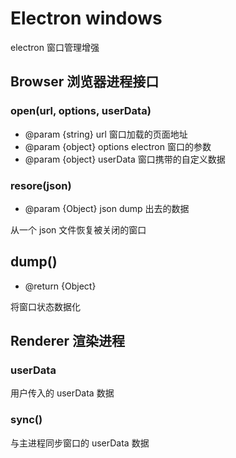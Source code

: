 # Electron windows

electron 窗口管理增强

## Browser 浏览器进程接口

### open(url, options, userData)

- @param {string} url 窗口加载的页面地址
- @param {object} options electron 窗口的参数
- @param {object} userData 窗口携带的自定义数据

### resore(json)

- @param {Object} json dump 出去的数据

从一个 json 文件恢复被关闭的窗口

## dump()

- @return {Object}

将窗口状态数据化


## Renderer 渲染进程

### userData

用户传入的 userData 数据

### sync()

与主进程同步窗口的 userData 数据
